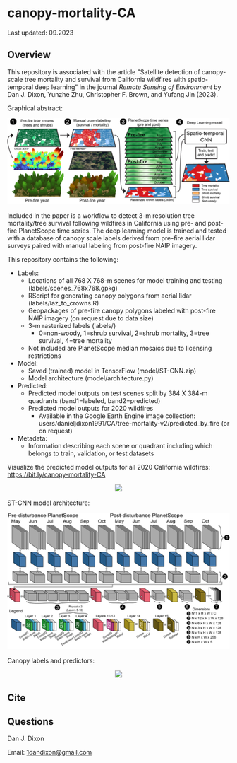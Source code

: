 # canopy-mortality-CA

Last updated: 09.2023

Overview
--------

This repository is associated with the article "Satellite detection of canopy-scale tree mortality and survival from California wildfires with spatio-temporal deep learning" in the journal *Remote Sensing of Environment* by Dan J. Dixon, Yunzhe Zhu, Christopher F. Brown, and Yufang Jin (2023). 

Graphical abstract:
<p align="center">
  <img src="figs/graphical_abstract.jpg" />
</p>

Included in the paper is a workflow to detect 3-m resolution tree mortality/tree survival following wildfires in California using pre- and post-fire PlanetScope time series. The deep learning model is trained and tested with a database of canopy scale labels derived from pre-fire aerial lidar surveys paired with manual labeling from post-fire NAIP imagery. 

This repository contains the following:
- Labels:
    - Locations of all 768 X 768-m scenes for model training and testing (labels/scenes_768x768.gpkg) 
    - RScript for generating canopy polygons from aerial lidar (labels/laz_to_crowns.R)
    - Geopackages of pre-fire canopy polygons labeled with post-fire NAIP imagery (on request due to data size)
    - 3-m rasterized labels (labels/)
        - 0=non-woody, 1=shrub survival, 2=shrub mortality, 3=tree survival, 4=tree mortality
    - Not included are PlanetScope median mosaics due to licensing restrictions
- Model:
    - Saved (trained) model in TensorFlow (model/ST-CNN.zip)
    - Model architecture (model/architecture.py)
- Predicted:
    - Predicted model outputs on test scenes split by 384 X 384-m quadrants (band1=labeled, band2=predicted)
    - Predicted model outputs for 2020 wildfires
        - Available in the Google Earth Engine image collection: users/danieljdixon1991/CA/tree-mortality-v2/predicted_by_fire (or on request)
- Metadata:
    - Information describing each scene or quadrant including which belongs to train, validation, or test datasets  

Visualize the predicted model outputs for all 2020 California wildfires: https://bit.ly/canopy-mortality-CA 
<p align="center">
  <img src="figs/example.gif" />
</p>

ST-CNN model architecture:
<p align="center">
  <img src="figs/fig5-architecture.jpg" />
</p>

Canopy labels and predictors:
<p align="center">
  <img src="figs/fig4-datashow.png" />
</p>


Cite
--------


Questions
--------
Dan J. Dixon

Email: 1dandixon@gmail.com
